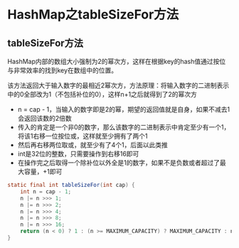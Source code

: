 # HashMap之tableSizeFor方法

## tableSizeFor方法

HashMap内部的数组大小强制为2的幂次方，这样在根据key的hash值通过按位与非常效率的找到key在数组中的位置。

该方法返回大于输入数字的最相近2幂次方，方法原理：将输入数字的二进制表示中的0全部改为1（不包括补位的0），这样n+1之后就得到了2的幂次方

* n = cap - 1，当输入的数字即是2的幂，期望的返回值就是自身，如果不减去1会返回该数的2倍数
* 传入的肯定是一个非0的数字，那么该数字的二进制表示中肯定至少有一个1，将该1右移一位按位或，这样就至少拥有了两个1
* 然后再右移两位取或，就至少有了4个1，后面以此类推
* int是32位的整数，只需要操作到右移16即可
* 在操作完之后取得一个除补位以外全是1的数字，如果不是负数或者超过了最大容量，+1即可

``` java
static final int tableSizeFor(int cap) {
    int n = cap - 1;
    n |= n >>> 1;
    n |= n >>> 2;
    n |= n >>> 4;
    n |= n >>> 8;
    n |= n >>> 16;
    return (n < 0) ? 1 : (n >= MAXIMUM_CAPACITY) ? MAXIMUM_CAPACITY : n + 1;
}
```

